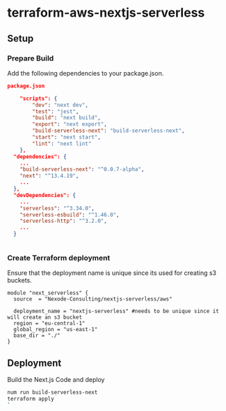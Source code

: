 # terraform-aws-nextjs-serverless



## Setup

### Prepare Build 

Add the following dependencies to your package.json.

```json
package.json

    "scripts": {
        "dev": "next dev",
        "test": "jest",
        "build": "next build",
        "export": "next export",
        "build-serverless-next": "build-serverless-next",
        "start": "next start",
        "lint": "next lint"
    },
  "dependencies": {
    ...
    "build-serverless-next": "^0.0.7-alpha",
    "next": "^13.4.19",
    ...
  },
  "devDependencies": {
    ...
    "serverless": "^3.34.0",
    "serverless-esbuild": "^1.46.0",
    "serverless-http": "^3.2.0",
    ...
  }



```
### Create Terraform deployment

Ensure that the deployment name is unique since its used for creating s3 buckets.


```
module "next_serverless" {
  source  = "Nexode-Consulting/nextjs-serverless/aws"

  deployment_name = "nextjs-serverless" #needs to be unique since it will create an s3 bucket
  region = "eu-central-1"
  global_region = "us-east-1"
  base_dir = "./"
}
```

## Deployment
Build the Next.js Code and deploy
```bash
num run build-serverless-next
terraform apply
`